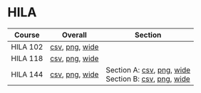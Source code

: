 # HILA

| Course | Overall | Section |
| ------ | ------- | ------- |
| HILA 102 | [csv](https://github.com/UCSD-Historical-Enrollment-Data/2024Winter/blob/main/overall/HILA%20102.csv), [png](https://raw.githubusercontent.com/UCSD-Historical-Enrollment-Data/2024Winter/main/plot_overall/HILA%20102.png), [wide](https://raw.githubusercontent.com/UCSD-Historical-Enrollment-Data/2024Winter/main/plot_overall_wide/HILA%20102.png) |  |
| HILA 118 | [csv](https://github.com/UCSD-Historical-Enrollment-Data/2024Winter/blob/main/overall/HILA%20118.csv), [png](https://raw.githubusercontent.com/UCSD-Historical-Enrollment-Data/2024Winter/main/plot_overall/HILA%20118.png), [wide](https://raw.githubusercontent.com/UCSD-Historical-Enrollment-Data/2024Winter/main/plot_overall_wide/HILA%20118.png) |  |
| HILA 144 | [csv](https://github.com/UCSD-Historical-Enrollment-Data/2024Winter/blob/main/overall/HILA%20144.csv), [png](https://raw.githubusercontent.com/UCSD-Historical-Enrollment-Data/2024Winter/main/plot_overall/HILA%20144.png), [wide](https://raw.githubusercontent.com/UCSD-Historical-Enrollment-Data/2024Winter/main/plot_overall_wide/HILA%20144.png) | Section A: [csv](https://github.com/UCSD-Historical-Enrollment-Data/2024Winter/blob/main/section/HILA%20144_A.csv), [png](https://raw.githubusercontent.com/UCSD-Historical-Enrollment-Data/2024Winter/main/plot_section/HILA%20144_A.png), [wide](https://raw.githubusercontent.com/UCSD-Historical-Enrollment-Data/2024Winter/main/plot_section_wide/HILA%20144_A.png)<br>Section B: [csv](https://github.com/UCSD-Historical-Enrollment-Data/2024Winter/blob/main/section/HILA%20144_B.csv), [png](https://raw.githubusercontent.com/UCSD-Historical-Enrollment-Data/2024Winter/main/plot_section/HILA%20144_B.png), [wide](https://raw.githubusercontent.com/UCSD-Historical-Enrollment-Data/2024Winter/main/plot_section_wide/HILA%20144_B.png) |
